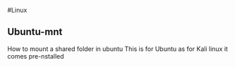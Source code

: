 #Linux
## Ubuntu-mnt
How to mount a shared folder in ubuntu 
This is for Ubuntu as for Kali linux it comes pre-nstalled 
